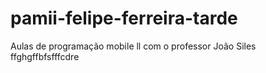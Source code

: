 # pamii-felipe-ferreira-tarde
Aulas de programação mobile ll com o professor João Siles
ffghgffbfsfffcdre
